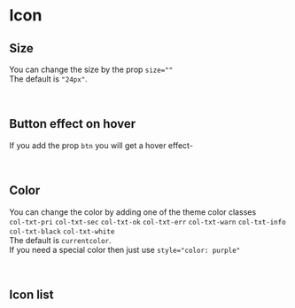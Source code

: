 
# Icon

## Size

You can change the size by the prop  `size=""`<br>
The default is `"24px"`.

<hhl-live-editor title="" htmlCode='
    <template>
    <H_row>
        <H_icon icon="edit" size="14px"></H_icon>
        <H_icon icon="edit"></H_icon>
        <H_icon icon="edit" size="44px"></H_icon>
    </H_row>
    </template>
'>
</hhl-live-editor>

<br>

## Button effect on hover

If you add the prop `btn` you will get a hover effect-

<hhl-live-editor title="" htmlCode='
    <template>
    <H_row>
        <H_icon btn icon="edit" size="14px"></H_icon>
        <H_icon btn icon="edit"></H_icon>
        <H_icon btn icon="edit" size="44px"></H_icon>
    </H_row>
    </template>
'>
</hhl-live-editor>

<br>

## Color
You can change the color by adding one of the theme color classes<br>
`col-txt-pri` `col-txt-sec` `col-txt-ok` `col-txt-err` `col-txt-warn` `col-txt-info` `col-txt-black` `col-txt-white`<br>
The default is `currentcolor`.<br>
If you need a special color then just use `style="color: purple"`

<hhl-live-editor title="" htmlCode='
    <template>
    <H_row>
        <H_icon icon="edit" class="col-txt-pri"></H_icon>
        <H_icon icon="edit" class="col-txt-sec"></H_icon>
        <H_icon icon="edit" class="col-txt-ok"></H_icon>
        <H_icon icon="edit" class="col-txt-err"></H_icon>
        <H_icon icon="edit" class="col-txt-warn"></H_icon>
        <H_icon icon="edit" class="col-txt-info"></H_icon>
        <H_icon icon="edit" class="col-txt-black"></H_icon>
        <H_icon icon="edit" class="col-txt-white"></H_icon>
        <H_icon icon="edit" style="color: purple"></H_icon>
    </H_row>
    </template>
'>
</hhl-live-editor>

<br>

## Icon list

<icon-list/>
<br>
<br>